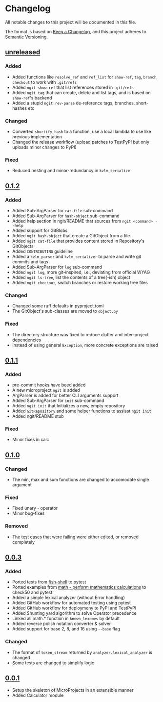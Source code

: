 # Changelog

All notable changes to this project will be documented in this file.

The format is based on [Keep a Changelog](https://keepachangelog.com/en/1.1.0/),
and this project adheres to [Semantic Versioning](https://semver.org/spec/v2.0.0.html).

<!-- 
    The following heading should be used
        - Added
        - Changed
        - Deprecated
        - Removed
        - Fixed
        - Security
 -->

## [unreleased]

### Added
- Added functions like `resolve_ref` and `ref_list` for `show-ref`, `tag`, `branch`, `checkout` to work with `.git/refs`
- Added `ngit show-ref` that list references stored in `.git/refs`
- Added `ngit tag` that can create, delete and list tags, and is based on `show-ref`'s backend
- Added a stupid `ngit rev-parse` de-reference tags, branches, short-hashes etc


### Changed
- Converted `shortify_hash` to a function, use a local lambda to use like previous implementation
- Changed the release workflow (upload patches to TestPyPI but only uploads minor changes to PyPI)

### Fixed
- Reduced nesting and minor-redundancy in `kvlm_serialize`


## [0.1.2]

### Added
- Added Sub-ArgParser for `cat-file` sub-command
- Added Sub-ArgParser for `hash-object` sub-command
- Added help section in ngit/README that sources from `ngit <command> --help`
- Added support for GitBlobs
- Added `ngit hash-object` that create a GitObject from a file
- Added `ngit cat-file` that provides content stored in Repository's GitObjects
- Added `CONTRIBUTING` guideline
- Added a `kvlm_parser` and `kvlm_serializer` to parse and write git commits and tags
- Added Sub-ArgParser for `log` sub-command
- Added `ngit log`, more git-inspired, i.e., deviating from official WYAG
- Added `ngit ls-tree`, list the contents of a tree(-ish) object
- Added `ngit checkout`, switch branches or restore working tree files


### Changed
- Changed some ruff defaults in pyproject.toml
- The GitObject's sub-classes are moved to `object.py`


### Fixed
- The directory structure was fixed to reduce clutter and inter-project dependencies
- Instead of using general `Exception`, more concrete exceptions are raised

## [0.1.1]

### Added
- pre-commit hooks have beed added
- A new microproject `ngit` is added
- ArgParser is added for better CLI arguments support
- Added Sub-ArgParser for `init` sub-command
- Added `ngit init` that Initializes a new, empty repository
- Added `GitRepository` and some helper functions to assisst `ngit init`
- Added ngit/README stub

### Fixed
- Minor fixes in calc


## [0.1.0]

### Changed
- The min, max and sum functions are changed to accomodate single argument

### Fixed
- Fixed unary - operator
- Minor bug-fixes

### Removed
- The test cases that were failing were either edited, or removed completely



## [0.0.3]

### Added

- Ported tests from [fish-shell](https://github.com/fish-shell/fish-shell/blob/master/tests/checks/math.fish) to pytest
- Ported examples from [math - perform mathematics calculations](https://fishshell.com/docs/current/cmds/math.html#examples) to check50 and pytest
- Added a simple lexical analyzer (without Error handling)
- Added GitHub workflow for automated testing using pytest
- Added GitHub workflow for deploymeny to PyPI and TestPyPI
- Added Shunting yard algorithm to solve Operator precedence
- Linked all math.* function in `known_lexemes` by default
- Added reverse polish notation converter & solver
- Added support for base 2, 8, and 16 using `--base` flag


### Changed
- The format of `token_stream` returned by `analyzer.lexical_analyzer` is changed
- Some tests are changed to simplify logic

## [0.0.1]
- Setup the skeleton of MicroProjects in an extensible manner
- Added Calculator module


<!-- Here comes the `git diff` of each version -->
[unreleased]: https://github.com/nyx-4/MicroProjects/compare/v0.1.2...HEAD
[0.1.2]: https://github.com/nyx-4/MicroProjects/compare/v0.1.1...v1.1.2
[0.1.1]: https://github.com/nyx-4/MicroProjects/compare/v0.1.0...v0.1.1
[0.1.0]: https://github.com/nyx-4/MicroProjects/compare/v0.0.3...v0.1.0
[0.0.3]: https://github.com/nyx-4/MicroProjects/compare/v0.0.1...v0.0.3
[0.0.1]: https://github.com/nyx-4/MicroProjects/releases/tag/v0.0.1
